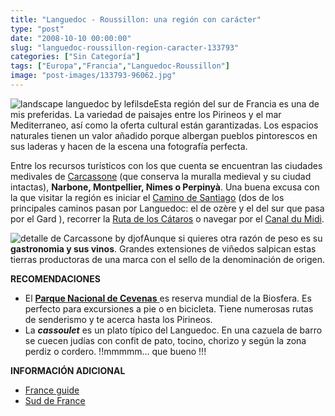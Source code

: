 ```yaml
---
title: "Languedoc - Roussillon: una región con carácter"
type: "post"
date: "2008-10-10 00:00:00"
slug: "languedoc-roussillon-region-caracter-133793"
categories: ["Sin Categoría"]
tags: ["Europa","Francia","Languedoc-Roussillon"]
image: "post-images/133793-96062.jpg"
---
```


![landscape languedoc by lefilsde](post-images/133793-96062.jpg "landscape languedoc by lefilsde")Esta región del sur de Francia es una de mis preferidas. La variedad de paisajes entre los Pirineos y el mar Mediterraneo, así como la oferta cultural están garantizadas. Los espacios naturales tienen un valor añadido porque albergan pueblos pintorescos en sus laderas y hacen de la escena una fotografía perfecta.

Entre los recursos turísticos con los que cuenta se encuentran las ciudades medivales de [Carcassone](http://www.missviajes.com/carcassone-20614) (que conserva la muralla medieval y su ciudad intactas), **Narbone, Montpellier, Nimes o Perpinyà**. Una buena excusa con la que visitar la región es iniciar el [Camino de Santiago](http://www.missviajes.com/camino-santiago-8676) (dos de los principales caminos pasan por Languedoc: el de ozère y el del sur que pasa por el Gard ), recorrer la [Ruta de los Cátaros](http://www.missviajes.com/ruta-cataros-9504) o navegar por el [Canal du Midi](http://www.missviajes.com/navegar-canal-du-midi-9503).

![detalle de Carcassone by djof](post-images/133793-96063.jpg "detalle de Carcassone by djof")Aunque si quieres otra razón de peso es su **gastronomia y sus vinos**. Grandes extensiones de viñedos salpican estas tierras productoras de una marca con el sello de la denominación de origen.

**RECOMENDACIONES**

- El [**Parque Nacional de Cevenas** ](http://www.sunfrance.net/es/index.php3?PHPSESSID=13c378423d90fff68e3d97a12f549b01&langue=es&id_gmenu=18276&code_menu=se_cevennes&id_art=63786#a_63786)es reserva mundial de la Biosfera. Es perfecto para excursiones a pie o en bicicleta. Tiene numerosas rutas de senderismo y te acerca hasta los Pirineos.
- La ***cassoulet*** es un plato típico del Languedoc. En una cazuela de barro se cuecen judías con confit de pato, tocino, chorizo y según la zona perdiz o cordero. !!mmmmm... que bueno !!!

**INFORMACIÓN ADICIONAL**

- [France guide](http://es.franceguide.com/destinos/francia/regiones-y-ciudades/languedoc-roussillon/home.html?NodeID=180)
- [Sud de France](http://www.sunfrance.net/es/index.php3?langue=es)